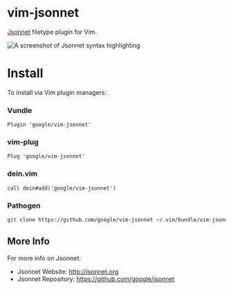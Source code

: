# vim-jsonnet

[Jsonnet][jsonnet] filetype plugin for Vim.

[jsonnet]: http://jsonnet.org

![A screenshot of Jsonnet syntax highlighting](https://raw.githubusercontent.com/google/vim-jsonnet/master/jsonnet-screenshot.png)

# Install

To install via Vim plugin managers:

### Vundle

```viml
Plugin 'google/vim-jsonnet'
```

### vim-plug

```viml
Plug 'google/vim-jsonnet'
```

### dein.vim

```viml
call dein#add('google/vim-jsonnet')
```

### Pathogen

```sh
git clone https://github.com/google/vim-jsonnet ~/.vim/bundle/vim-jsonnet
```

## More Info

For more info on Jsonnet:
* Jsonnet Website: http://jsonnet.org
* Jsonnet Repository: https://github.com/google/jsonnet

